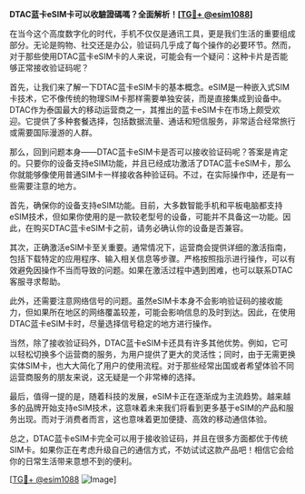 **DTAC蓝卡eSIM卡可以收驗證碼嗎？全面解析！[[TG💪+ @esim1088](https://t.me/s/esim1088)]**

在当今这个高度数字化的时代，手机不仅仅是通讯工具，更是我们生活的重要组成部分。无论是购物、社交还是办公，验证码几乎成了每个操作的必要环节。然而，对于那些使用DTAC蓝卡eSIM卡的人来说，可能会有一个疑问：这种卡片是否能够正常接收验证码呢？

首先，让我们来了解一下DTAC蓝卡eSIM卡的基本概念。eSIM是一种嵌入式SIM卡技术，它不像传统的物理SIM卡那样需要单独安装，而是直接集成到设备中。DTAC作为泰国最大的移动运营商之一，其推出的蓝卡eSIM卡在市场上颇受欢迎。它提供了多种套餐选择，包括数据流量、通话和短信服务，非常适合经常旅行或需要国际漫游的人群。

那么，回到问题本身——DTAC蓝卡eSIM卡是否可以接收验证码呢？答案是肯定的。只要你的设备支持eSIM功能，并且已经成功激活了DTAC蓝卡eSIM卡，那么你就能够像使用普通SIM卡一样接收各种验证码。不过，在实际操作中，还是有一些需要注意的地方。

首先，确保你的设备支持eSIM功能。目前，大多数智能手机和平板电脑都支持eSIM技术，但如果你使用的是一款较老型号的设备，可能并不具备这一功能。因此，在购买DTAC蓝卡eSIM卡之前，请务必确认你的设备是否兼容。

其次，正确激活eSIM卡至关重要。通常情况下，运营商会提供详细的激活指南，包括下载特定的应用程序、输入相关信息等步骤。严格按照指示进行操作，可以有效避免因操作不当而导致的问题。如果在激活过程中遇到困难，也可以联系DTAC客服寻求帮助。

此外，还需要注意网络信号的问题。虽然eSIM卡本身不会影响验证码的接收能力，但如果所在地区的网络覆盖较差，可能会影响信息的及时到达。因此，在使用DTAC蓝卡eSIM卡时，尽量选择信号稳定的地方进行操作。

当然，除了接收验证码外，DTAC蓝卡eSIM卡还具有许多其他优势。例如，它可以轻松切换多个运营商的服务，为用户提供了更大的灵活性；同时，由于无需更换实体SIM卡，也大大简化了用户的使用流程。对于那些经常出国或者希望体验不同运营商服务的朋友来说，这无疑是一个非常棒的选择。

最后，值得一提的是，随着科技的发展，eSIM卡正在逐渐成为主流趋势。越来越多的品牌开始支持eSIM技术，这意味着未来我们将看到更多基于eSIM的产品和服务出现。而对于消费者而言，这也意味着更加便捷、高效的移动通信体验。

总之，DTAC蓝卡eSIM卡完全可以用于接收验证码，并且在很多方面都优于传统SIM卡。如果你正在考虑升级自己的通信方式，不妨试试这款产品吧！相信它会给你的日常生活带来意想不到的便利。

[[TG💪+ @esim1088](https://t.me/s/esim1088) ![Image](https://i.postimg.cc/4NQfJmqS/Snipaste-2025-05-13-00-14-12.png)]